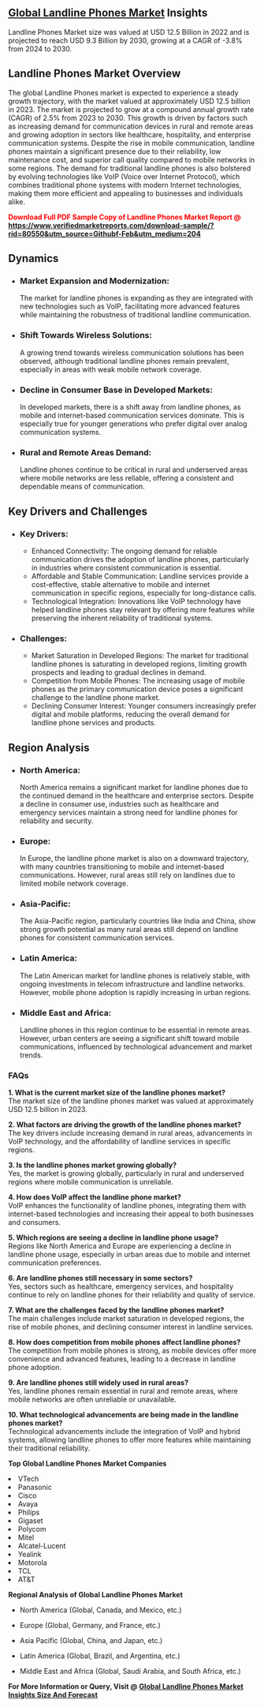 <h2><a href="https://www.verifiedmarketreports.com/download-sample/?rid=80550&amp;utm_source=Githubf&amp;utm_medium=204" target="_blank">Global Landline Phones Market</a> Insights</h2><p>Landline Phones Market size was valued at USD 12.5 Billion in 2022 and is projected to reach USD 9.3 Billion by 2030, growing at a CAGR of -3.8% from 2024 to 2030.</p><p> <h2>Landline Phones Market Overview</h2> <p>The global Landline Phones market is expected to experience a steady growth trajectory, with the market valued at approximately USD 12.5 billion in 2023. The market is projected to grow at a compound annual growth rate (CAGR) of 2.5% from 2023 to 2030. This growth is driven by factors such as increasing demand for communication devices in rural and remote areas and growing adoption in sectors like healthcare, hospitality, and enterprise communication systems. Despite the rise in mobile communication, landline phones maintain a significant presence due to their reliability, low maintenance cost, and superior call quality compared to mobile networks in some regions. The demand for traditional landline phones is also bolstered by evolving technologies like VoIP (Voice over Internet Protocol), which combines traditional phone systems with modern Internet technologies, making them more efficient and appealing to businesses and individuals alike.</p> <p><strong><p><span class=""><span style="color: #ff0000;"><strong>Download Full PDF Sample Copy of Landline Phones Market Report</strong> @ </span><a href="https://www.verifiedmarketreports.com/download-sample/?rid=80550&amp;utm_source=Githubf-Feb&amp;utm_medium=204" target="_blank">https://www.verifiedmarketreports.com/download-sample/?rid=80550&amp;utm_source=Githubf-Feb&amp;utm_medium=204</a></span></p></strong></p> <h2>Dynamics</h2> <ul> <li><h3>Market Expansion and Modernization:</h3> The market for landline phones is expanding as they are integrated with new technologies such as VoIP, facilitating more advanced features while maintaining the robustness of traditional landline communication.</li> <li><h3>Shift Towards Wireless Solutions:</h3> A growing trend towards wireless communication solutions has been observed, although traditional landline phones remain prevalent, especially in areas with weak mobile network coverage.</li> <li><h3>Decline in Consumer Base in Developed Markets:</h3> In developed markets, there is a shift away from landline phones, as mobile and internet-based communication services dominate. This is especially true for younger generations who prefer digital over analog communication systems.</li> <li><h3>Rural and Remote Areas Demand:</h3> Landline phones continue to be critical in rural and underserved areas where mobile networks are less reliable, offering a consistent and dependable means of communication.</li> </ul> <h2>Key Drivers and Challenges</h2> <ul> <li><h3>Key Drivers:</h3> <ul> <li>Enhanced Connectivity: The ongoing demand for reliable communication drives the adoption of landline phones, particularly in industries where consistent communication is essential.</li> <li>Affordable and Stable Communication: Landline services provide a cost-effective, stable alternative to mobile and internet communication in specific regions, especially for long-distance calls.</li> <li>Technological Integration: Innovations like VoIP technology have helped landline phones stay relevant by offering more features while preserving the inherent reliability of traditional systems.</li> </ul> </li> <li><h3>Challenges:</h3> <ul> <li>Market Saturation in Developed Regions: The market for traditional landline phones is saturating in developed regions, limiting growth prospects and leading to gradual declines in demand.</li> <li>Competition from Mobile Phones: The increasing usage of mobile phones as the primary communication device poses a significant challenge to the landline phone market.</li> <li>Declining Consumer Interest: Younger consumers increasingly prefer digital and mobile platforms, reducing the overall demand for landline phone services and products.</li> </ul> </li> </ul> <h2>Region Analysis</h2> <ul> <li><h3>North America:</h3> North America remains a significant market for landline phones due to the continued demand in the healthcare and enterprise sectors. Despite a decline in consumer use, industries such as healthcare and emergency services maintain a strong need for landline phones for reliability and security.</li> <li><h3>Europe:</h3> In Europe, the landline phone market is also on a downward trajectory, with many countries transitioning to mobile and internet-based communications. However, rural areas still rely on landlines due to limited mobile network coverage.</li> <li><h3>Asia-Pacific:</h3> The Asia-Pacific region, particularly countries like India and China, show strong growth potential as many rural areas still depend on landline phones for consistent communication services.</li> <li><h3>Latin America:</h3> The Latin American market for landline phones is relatively stable, with ongoing investments in telecom infrastructure and landline networks. However, mobile phone adoption is rapidly increasing in urban regions.</li> <li><h3>Middle East and Africa:</h3> Landline phones in this region continue to be essential in remote areas. However, urban centers are seeing a significant shift toward mobile communications, influenced by technological advancement and market trends.</li> </ul> <h3>FAQs</h3> <p><strong>1. What is the current market size of the landline phones market?</strong><br> The market size of the landline phones market was valued at approximately USD 12.5 billion in 2023.</p> <p><strong>2. What factors are driving the growth of the landline phones market?</strong><br> The key drivers include increasing demand in rural areas, advancements in VoIP technology, and the affordability of landline services in specific regions.</p> <p><strong>3. Is the landline phones market growing globally?</strong><br> Yes, the market is growing globally, particularly in rural and underserved regions where mobile communication is unreliable.</p> <p><strong>4. How does VoIP affect the landline phone market?</strong><br> VoIP enhances the functionality of landline phones, integrating them with internet-based technologies and increasing their appeal to both businesses and consumers.</p> <p><strong>5. Which regions are seeing a decline in landline phone usage?</strong><br> Regions like North America and Europe are experiencing a decline in landline phone usage, especially in urban areas due to mobile and internet communication preferences.</p> <p><strong>6. Are landline phones still necessary in some sectors?</strong><br> Yes, sectors such as healthcare, emergency services, and hospitality continue to rely on landline phones for their reliability and quality of service.</p> <p><strong>7. What are the challenges faced by the landline phones market?</strong><br> The main challenges include market saturation in developed regions, the rise of mobile phones, and declining consumer interest in landline services.</p> <p><strong>8. How does competition from mobile phones affect landline phones?</strong><br> The competition from mobile phones is strong, as mobile devices offer more convenience and advanced features, leading to a decrease in landline phone adoption.</p> <p><strong>9. Are landline phones still widely used in rural areas?</strong><br> Yes, landline phones remain essential in rural and remote areas, where mobile networks are often unreliable or unavailable.</p> <p><strong>10. What technological advancements are being made in the landline phones market?</strong><br> Technological advancements include the integration of VoIP and hybrid systems, allowing landline phones to offer more features while maintaining their traditional reliability.</p> </p><p><strong>Top Global Landline Phones Market Companies</strong></p><div data-test-id=""><p><li>VTech</li><li> Panasonic</li><li> Cisco</li><li> Avaya</li><li> Philips</li><li> Gigaset</li><li> Polycom</li><li> Mitel</li><li> Alcatel-Lucent</li><li> Yealink</li><li> Motorola</li><li> TCL</li><li> AT&T</li></p><div><strong>Regional Analysis of&nbsp;Global Landline Phones Market</strong></div><ul><li dir="ltr"><p dir="ltr">North America&nbsp;(Global, Canada, and Mexico, etc.)</p></li><li dir="ltr"><p dir="ltr">Europe (Global, Germany, and France, etc.)</p></li><li dir="ltr"><p dir="ltr">Asia Pacific&nbsp;(Global, China, and Japan, etc.)</p></li><li dir="ltr"><p dir="ltr">Latin America&nbsp;(Global, Brazil, and Argentina, etc.)</p></li><li dir="ltr">Middle East and Africa&nbsp;(Global, Saudi Arabia, and South Africa, etc.)</li></ul><p><strong>For More Information or Query, Visit @&nbsp;</strong><strong><a href="https://www.verifiedmarketreports.com/product/global-landline-phones-market-growth-2019-2024/?utm_source=Githubf&amp;utm_medium=204" target="_blank">Global Landline Phones Market Insights Size And Forecast</a></strong></p></div>
